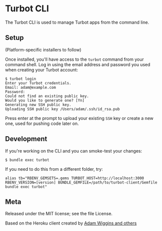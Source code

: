 Turbot CLI
==========

The Turbot CLI is used to manage Turbot apps from the command line.

Setup
-----

(Platform-specific installers to follow)

Once installed, you'll have access to the `turbot` command from your command shell.  Log in using the email address and password you used when creating your Turbot account:

    $ turbot login
    Enter your Turbot credentials.
    Email: adam@example.com
    Password:
    Could not find an existing public key.
    Would you like to generate one? [Yn]
    Generating new SSH public key.
    Uploading SSH public key /Users/adam/.ssh/id_rsa.pub

Press enter at the prompt to upload your existing `SSH` key or create a new one, used for pushing code later on.

Development
-----------

If you're working on the CLI and you can smoke-test your changes:

    $ bundle exec turbot

If you need to do this from a different folder, try:

    alias tb="RBENV_GEMSETS=.gems TURBOT_HOST=http://localhost:3000 RBENV_VERSION=[version] BUNDLE_GEMFILE=/path/to/turbot-client/Gemfile bundle exec turbot"

Meta
----

Released under the MIT license; see the file License.

Based on the Heroku client created by [Adam Wiggins and others](https://github.com/turbot/turbot/contributors)
